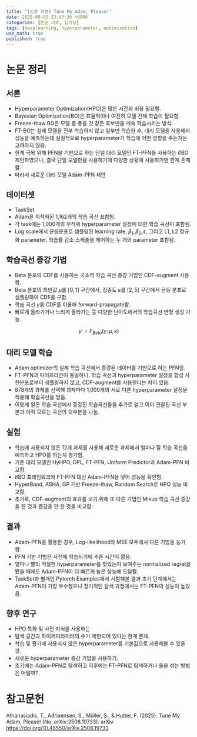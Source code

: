 ```yaml
---
title: "[논문 리뷰] Tune My Adam, Please!"
date: 2025-09-05 23:43:36 +0900
categories: [논문 리뷰, 딥러닝]
tags: [deeplearning, hyperparameter, optimization]
use_math: true
published: true
---
```


# 논문 정리
## 서론
- Hyperparameter Optimization(HPO)은 많은 시간과 비용 필요함.
- Bayesian Optimization(BO)은 효율적이나 여전히 모델 전체 학습이 필요함.
- Freeze-thaw BO은 모델 중 좋을 것 같은 후보만을 계속 학습시키는 방식.
- FT-BO는 실제 모델을 전부 학습하지 않고 일부만 학습한 후, 대리 모델을 사용해서 성능을 예측하는데 실질적으로 hyperparameter가 학습에 어떤 영향을 주는지는 고려하지 않음.
- 한계 극복 위해 PFN을 기반으로 하는 단일 대리 모델인 FT-PFN을 사용하는 ifBO 제안하였으나, 결국 단일 모델만을 사용하기에 다양한 상황에 사용하기엔 한계 존재함.
- 따라서 새로운 대리 모델 Adam-PFN 제안

## 데이터셋
- TaskSet
- Adam을 최적화된 1,162개의 학습 곡선 포함됨.
- 각 task에는 1,000개의 무작위 hyperparameter 설정에 대한 학습 곡선이 포함됨.
- Log scale에서 균등분포로 샘플링된 learning rate, $\beta_1, \beta_2, \epsilon$, 그리고 L1, L2 정규화 parameter, 학습률 감소 스케줄을 제어하는 두 개의 parameter 포함됨.

## 학습곡선 증강 기법
- Beta 분포의 CDF를 사용하는 국소적 학습 곡선 증강 기법인 CDF-augment 사용함.
- Beta 분포의 최빈값 $\mu$를 $[0, 1]$ 구간에서, 집중도 $\kappa$를 $[2, 5]$ 구간에서 균등 분포로 샘플링하여 CDF를 구함.
- 학습 곡선 $y$를 CDF를 이용해 forward-propagate함.
- 빠르게 올라가거나 느리게 올라가는 등 다양한 난이도에서의 학습곡선 변형 생성 가능.

$$y'=F_{Beta}(y;\mu,\kappa)$$

## 대리 모델 학습
- Adam optimizer의 실제 학습 곡선에서 증강된 데이터를 기반으로 하는 PFN임.
- FT-PFN과 파이프라인이 동일하나, 학습 곡선과 hyperparameter 설정을 합성 사전분포로부터 샘플링하지 않고, CDF-augment를 사용한다는 차이 있음.
- 878개의 과제를 선택해 과제마다 1,000개의 서로 다른 hyperparameter 설정을 적용해 학습곡선을 얻음.
- 이렇게 얻은 학습 곡선에서 증강된 학습곡선들을 추가로 얻고 이미 관찰된 곡선 부분과 아직 모르는 곡선의 뒷부분을 나눔.

## 실험
- 학습에 사용되지 않은 12개 과제를 사용해 새로운 과제에서 얼마나 잘 학습 곡선을 예측하고 HPO를 하는지 평가함.
- 기존 대리 모델인 HyHPO, DPL, FT-PFN, Uniform Predictor과 Adam-PFN 비교함.
- ifBO 프레임워크에 FT-PFN 대신 Adam-PFN을 넣어 성능을 확인함.
- HyperBand, ASHA, GP 기반 Freeze-thaw, Random Search로 HPO 성능 비교함.
- 추가로, CDF-augment의 효과를 보기 위해 또 다른 기법인 Mixup 학습 곡선 증강을 한 것과 증강을 안 한 것을 비교함.

## 결과
- Adam-PFN을 활용한 경우, Log-likelihood와 MSE 모두에서 다른 기법을 능가함.
- PFN 기반 기법은 사전에 학습되기에 추론 시간이 짧음.
- 얼마나 빨리 적절한 hyperparameter를 찾았는지 보여주는 normalized regret을 봤을 때에도 Adam-PFN이 더 빠르게 높은 성능에 도달함.
- TaskSet과 별개인 Pytorch Examples에서 시험해본 결과 초기 단계에서는 Adam-PFN이 가장 우수했으나 장기적인 탐색 과정에서는 FT-PFN의 성능이 높았음.

## 향후 연구
- HPO 특화 및 사전 지식을 사용하는 
- 탐색 공간과 하이퍼파라미터의 수가 제한되어 있다는 한계 존재.
- 학습 및 평가에 사용되지 않은 hyperparameter를 기본값으로 사용해볼 수 있을 것.
- 새로운 hyperparameter 증강 기법을 사용하기.
- 초기에는 Adam-PFN로 탐색하고 이후에는 FT-PFN로 탐색하거나 둘을 섞는 방법은 어떨까?

# 참고문헌
Athanasiadis, T., Adriaensen, S., Müller, S., & Hutter, F. (2025). Tune My Adam, Please! (No. arXiv:2508.19733). arXiv. https://doi.org/10.48550/arXiv.2508.19733
